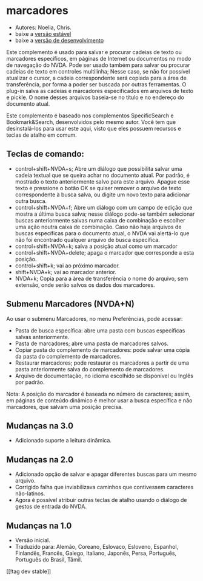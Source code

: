 # marcadores #

* Autores: Noelia, Chris.
* baixe a [versão estável][1]
* baixe a [versão de desenvolvimento][2]

Este complemento é usado para salvar e procurar cadeias de texto ou
marcadores específicos, em páginas de Internet ou documentos no modo de
navegação do NVDA. Pode ser usado também para salvar ou procurar cadeias de
texto em controles multilinha; Nesse caso, se não for possível atualizar o
cursor, a cadeia correspondente será copiada para a área de transferência,
por forma a poder ser buscada por outras ferramentas. O plug-in salva as
cadeias e marcadores especificados em arquivos de texto e pickle. O nome
desses arquivos baseia-se no título e no endereço do documento atual.

Este complemento é baseado nos complementos SpecificSearch e
Bookmark&Search, desenvolvidos pelo mesmo autor. Você tem que desinstalá-los
para usar este aqui, visto que eles possuem recursos e teclas de atalho em
comum.

## Teclas de comando: ##

*	control+shift+NVDA+s; Abre um diálogo que possibilita salvar uma cadeia textual que se queira achar no documento atual. Por padrão, é mostrado o texto anteriormente salvo para este arquivo. Apague esse texto e pressione o botão OK se quiser remover o arquivo de texto correspondente à busca salva, ou digite um novo texto para adicionar outra busca.
*	control+shift+NVDA+f; Abre um diálogo com um campo de edição que mostra a última busca salva; nesse diálogo pode-se também selecionar buscas anteriormente salvas numa caixa de combinação e escolher uma ação noutra caixa de combinação. Caso não haja arquivos de buscas específicas para o documento atual, o NVDA vai alertá-lo que não foi encontrado qualquer arquivo de busca específica.
*	control+shift+NVDA+k; salva a posição atual como um marcador
*	control+shift+NVDA+delete; apaga o marcador que corresponde a esta posição.
*	control+shift+k; vai ao próximo marcador.
*	shift+NVDA+k; vai ao marcador anterior.
*	NVDA+k; Copia para a área de transferência o nome do arquivo, sem extensão, onde serão salvos os dados dos marcadores.

## Submenu Marcadores (NVDA+N) ##


Ao usar o submenu Marcadores, no menu Preferências, pode acessar:

*	Pasta de busca específica: abre uma pasta com buscas específicas salvas
  anteriormente.
*	Pasta de marcadores; abre uma pasta de marcadores salvos.
*	Copiar pasta do complemento de marcadores: pode salvar uma cópia da pasta
  do complemento de marcadores.
*	Restaurar marcadores; pode restaurar os marcadores a partir de uma pasta
  anteriormente salva do complemento de marcadores.
*	Arquivo de documentação, no idioma escolhido se disponível ou Inglês por
  padrão.

Nota: A posição do marcador é baseada no número de caracteres; assim, em
páginas de conteúdo dinâmico é melhor usar a busca específica e não
marcadores, que salvam uma posição precisa.


## Mudanças na 3.0 ##
* Adicionado suporte a leitura dinâmica.

## Mudanças na 2.0 ##
* Adicionado opção de salvar e apagar diferentes buscas para um mesmo
  arquivo.
* Corrigido falha que inviabilizava caminhos que contivessem caracteres
  não-latinos.
* Agora é possível atribuir outras teclas de atalho usando o diálogo de
  gestos de entrada do NVDA.


## Mudanças na 1.0 ##
* Versão inicial.
* Traduzido para: Alemão, Coreano, Eslovaco, Esloveno, Espanhol, Finlandês,
  Francês, Galego, Italiano, Japonês, Persa, Português, Português do Brasil,
  Tâmil.

[[!tag dev stable]]

[1]: http://addons.nvda-project.org/files/get.php?file=pm

[2]: http://addons.nvda-project.org/files/get.php?file=pm-dev
